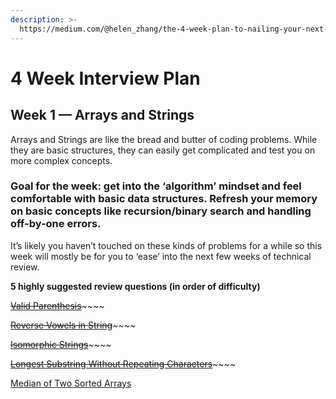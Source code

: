 ```yaml
---
description: >-
  https://medium.com/@helen_zhang/the-4-week-plan-to-nailing-your-next-coding-technical-interview-internship-level-c5368c47e1d
---
```


# 4 Week Interview Plan

## Week 1 — Arrays and Strings <a id="65c8"></a>

Arrays and Strings are like the bread and butter of coding problems. While they are basic structures, they can easily get complicated and test you on more complex concepts.

### Goal for the week: get into the ‘algorithm’ mindset and feel comfortable with basic data structures. Refresh your memory on basic concepts like recursion/binary search and handling off-by-one errors. <a id="2072"></a>

It’s likely you haven’t touched on these kinds of problems for a while so this week will mostly be for you to ‘ease’ into the next few weeks of technical review.

**5 highly suggested review questions \(in order of difficulty\)**

[~~Valid Parenthesis~~](https://leetcode.com/problems/valid-parentheses/)~~~~

[~~Reverse Vowels in String~~](https://leetcode.com/problems/reverse-vowels-of-a-string/description/)~~~~

[~~Isomorphic Strings~~](https://leetcode.com/problems/isomorphic-strings/description/)~~~~

[~~Longest Substring Without Repeating Characters~~](https://leetcode.com/problems/longest-substring-without-repeating-characters/description/)~~~~

[Median of Two Sorted Arrays](https://leetcode.com/problems/median-of-two-sorted-arrays/description/)

